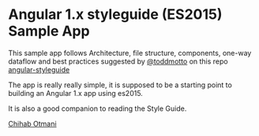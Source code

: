 # Angular 1.x styleguide (ES2015) Sample App

This sample app follows Architecture, file structure, components, one-way dataflow and best practices suggested by [@toddmotto](//twitter.com/toddmotto) on this repo [angular-styleguide](//github.com/toddmotto/angular-styleguide)

The app is really really simple, it is supposed to be a starting point to building an Angular 1.x app using es2015.

It is also a good companion to reading the Style Guide.

[Chihab Otmani](//chihab.github.io)
